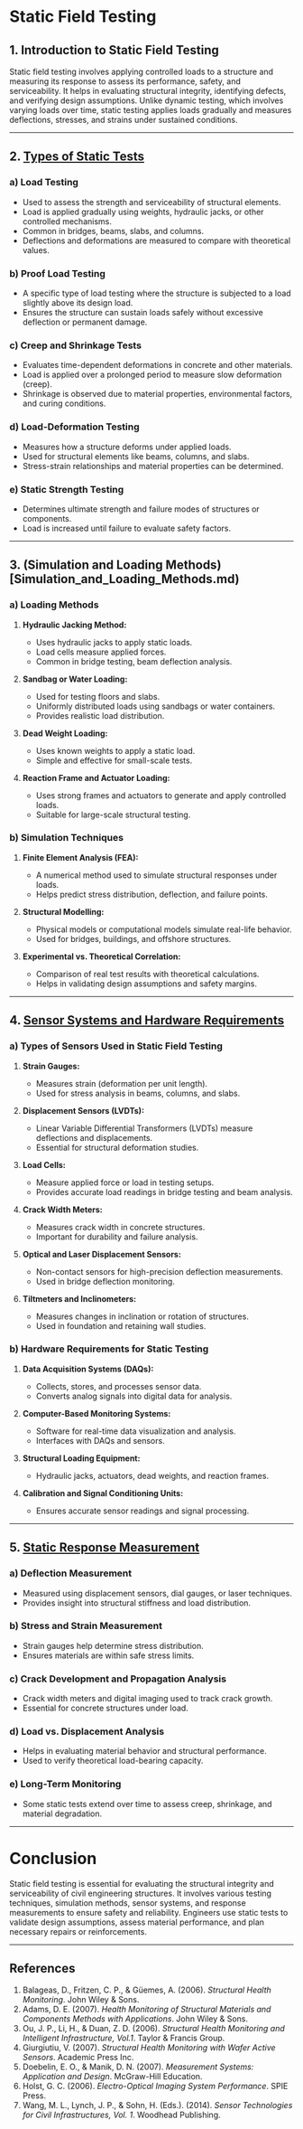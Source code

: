 # Static Field Testing

## 1. Introduction to Static Field Testing  
Static field testing involves applying controlled loads to a structure and measuring its response to assess its performance, safety, and serviceability. It helps in evaluating structural integrity, identifying defects, and verifying design assumptions. Unlike dynamic testing, which involves varying loads over time, static testing applies loads gradually and measures deflections, stresses, and strains under sustained conditions.  

---

## 2. [Types of Static Tests](Types_of_Static_Tests.md)

### a) Load Testing  
- Used to assess the strength and serviceability of structural elements.  
- Load is applied gradually using weights, hydraulic jacks, or other controlled mechanisms.  
- Common in bridges, beams, slabs, and columns.  
- Deflections and deformations are measured to compare with theoretical values.  

### b) Proof Load Testing  
- A specific type of load testing where the structure is subjected to a load slightly above its design load.  
- Ensures the structure can sustain loads safely without excessive deflection or permanent damage.  

### c) Creep and Shrinkage Tests  
- Evaluates time-dependent deformations in concrete and other materials.  
- Load is applied over a prolonged period to measure slow deformation (creep).  
- Shrinkage is observed due to material properties, environmental factors, and curing conditions.  

### d) Load-Deformation Testing  
- Measures how a structure deforms under applied loads.  
- Used for structural elements like beams, columns, and slabs.  
- Stress-strain relationships and material properties can be determined.  

### e) Static Strength Testing  
- Determines ultimate strength and failure modes of structures or components.  
- Load is increased until failure to evaluate safety factors.  

---

## 3. (Simulation and Loading Methods)[Simulation_and_Loading_Methods.md)

### a) Loading Methods  
1. **Hydraulic Jacking Method:**  
   - Uses hydraulic jacks to apply static loads.  
   - Load cells measure applied forces.  
   - Common in bridge testing, beam deflection analysis.  

2. **Sandbag or Water Loading:**  
   - Used for testing floors and slabs.  
   - Uniformly distributed loads using sandbags or water containers.  
   - Provides realistic load distribution.  

3. **Dead Weight Loading:**  
   - Uses known weights to apply a static load.  
   - Simple and effective for small-scale tests.  

4. **Reaction Frame and Actuator Loading:**  
   - Uses strong frames and actuators to generate and apply controlled loads.  
   - Suitable for large-scale structural testing.  

### b) Simulation Techniques  
1. **Finite Element Analysis (FEA):**  
   - A numerical method used to simulate structural responses under loads.  
   - Helps predict stress distribution, deflection, and failure points.  

2. **Structural Modelling:**  
   - Physical models or computational models simulate real-life behavior.  
   - Used for bridges, buildings, and offshore structures.  

3. **Experimental vs. Theoretical Correlation:**  
   - Comparison of real test results with theoretical calculations.  
   - Helps in validating design assumptions and safety margins.  

---

## 4. [Sensor Systems and Hardware Requirements](Sensor_Systems_and_Hardware_Requirements.md)

### a) Types of Sensors Used in Static Field Testing  
1. **Strain Gauges:**  
   - Measures strain (deformation per unit length).  
   - Used for stress analysis in beams, columns, and slabs.  

2. **Displacement Sensors (LVDTs):**  
   - Linear Variable Differential Transformers (LVDTs) measure deflections and displacements.  
   - Essential for structural deformation studies.  

3. **Load Cells:**  
   - Measure applied force or load in testing setups.  
   - Provides accurate load readings in bridge testing and beam analysis.  

4. **Crack Width Meters:**  
   - Measures crack width in concrete structures.  
   - Important for durability and failure analysis.  

5. **Optical and Laser Displacement Sensors:**  
   - Non-contact sensors for high-precision deflection measurements.  
   - Used in bridge deflection monitoring.  

6. **Tiltmeters and Inclinometers:**  
   - Measures changes in inclination or rotation of structures.  
   - Used in foundation and retaining wall studies.  

### b) Hardware Requirements for Static Testing
1. **Data Acquisition Systems (DAQs):**  
   - Collects, stores, and processes sensor data.  
   - Converts analog signals into digital data for analysis.  

2. **Computer-Based Monitoring Systems:**  
   - Software for real-time data visualization and analysis.  
   - Interfaces with DAQs and sensors.  

3. **Structural Loading Equipment:**  
   - Hydraulic jacks, actuators, dead weights, and reaction frames.  

4. **Calibration and Signal Conditioning Units:**  
   - Ensures accurate sensor readings and signal processing.  

---

## 5. [Static Response Measurement](Static_response_measurement.md)

### a) Deflection Measurement  
- Measured using displacement sensors, dial gauges, or laser techniques.  
- Provides insight into structural stiffness and load distribution.  

### b) Stress and Strain Measurement  
- Strain gauges help determine stress distribution.  
- Ensures materials are within safe stress limits.  

### c) Crack Development and Propagation Analysis  
- Crack width meters and digital imaging used to track crack growth.  
- Essential for concrete structures under load.  

### d) Load vs. Displacement Analysis  
- Helps in evaluating material behavior and structural performance.  
- Used to verify theoretical load-bearing capacity.  

### e) Long-Term Monitoring  
- Some static tests extend over time to assess creep, shrinkage, and material degradation.  

---

# Conclusion  
Static field testing is essential for evaluating the structural integrity and serviceability of civil engineering structures. It involves various testing techniques, simulation methods, sensor systems, and response measurements to ensure safety and reliability. Engineers use static tests to validate design assumptions, assess material performance, and plan necessary repairs or reinforcements. 

---
## References  

1. Balageas, D., Fritzen, C. P., & Güemes, A. (2006). *Structural Health Monitoring*. John Wiley & Sons.  
2. Adams, D. E. (2007). *Health Monitoring of Structural Materials and Components Methods with Applications*. John Wiley & Sons.  
3. Ou, J. P., Li, H., & Duan, Z. D. (2006). *Structural Health Monitoring and Intelligent Infrastructure, Vol.1*. Taylor & Francis Group.  
4. Giurgiutiu, V. (2007). *Structural Health Monitoring with Wafer Active Sensors*. Academic Press Inc.  
5. Doebelin, E. O., & Manik, D. N. (2007). *Measurement Systems: Application and Design*. McGraw-Hill Education.  
6. Holst, G. C. (2006). *Electro-Optical Imaging System Performance*. SPIE Press.  
7. Wang, M. L., Lynch, J. P., & Sohn, H. (Eds.). (2014). *Sensor Technologies for Civil Infrastructures, Vol. 1*. Woodhead Publishing.  
```


